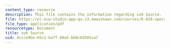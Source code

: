 ```yaml
---
content_type: resource
description: This file contains the information regarding xv6 Source.
file: https://ol-ocw-studio-app-qa.s3.amazonaws.com/courses/6-828-operating-system-engineering-fall-2012/dccce9be65c1ba7f80a5bb0c6d585ca7_MIT6_828F12_xv6-sourc-rev7.pdf
file_type: application/pdf
resourcetype: Document
title: xv6 Source
uid: dccce9be-65c1-ba7f-80a5-bb0c6d585ca7
---
```

